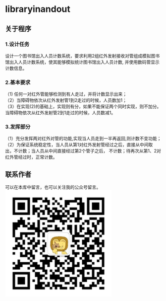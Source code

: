 # libraryinandout
## 关于程序
### 1.设计任务<br>  
设计一个图书馆出入人员计数系统，要求利用2组红外发射接收对管组成模拟图书馆出入人员计数系统，使其能够模拟统计图书馆出入人员计数,
并使用数码管显示计数信息。<br>
### 2.基本要求<br>  
（1) 任何一对红外管能够检测到有人走过，并将计数显示出来；<br>
（2）当障碍物依次从红外发射管1到2走过的时候，人员数加1；<br>
（3）在实现(2)的基础上，实现则有分，如果不能保证两个同时实现，则不加分。当障碍物依次从红外发射管2到1走过的时候，人员数减1。<br>
### 3.发挥部分<br>  
（1）充分发挥两对红外对管的功能,实现当人员走到一半再返回,则计数不变功能；<br>
（2）为保证系统稳定性，当人员从第1对红外发射管经过之后，直接从中间取出，不计数；当人员从中间直接经过第2个管子之后，
不计数；待再次从第1、2对红外管经过时，正常计数。<br>

## 联系作者

可以在本库中留言，也可以关注我的公众号留言。<br>
![](https://github.com/dqhplhzz2008/dqhplhzz2008.github.io/raw/master/weixingongzhonghao.jpg)  

